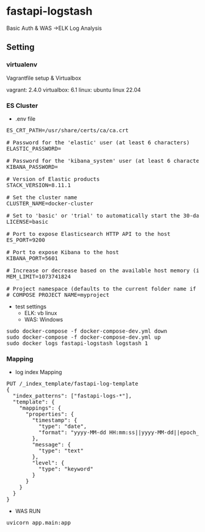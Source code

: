 # fastapi-logstash
Basic Auth &amp; WAS ->ELK Log Analysis

## Setting
### virtualenv
Vagrantfile setup & Virtualbox

vagrant: 2.4.0
virtualbox: 6.1
linux: ubuntu linux 22.04

### ES Cluster
- .env file
<pre>
ES_CRT_PATH=/usr/share/certs/ca/ca.crt

# Password for the 'elastic' user (at least 6 characters)
ELASTIC_PASSWORD=

# Password for the 'kibana_system' user (at least 6 characters)
KIBANA_PASSWORD=

# Version of Elastic products
STACK_VERSION=8.11.1

# Set the cluster name
CLUSTER_NAME=docker-cluster

# Set to 'basic' or 'trial' to automatically start the 30-day trial
LICENSE=basic

# Port to expose Elasticsearch HTTP API to the host
ES_PORT=9200

# Port to expose Kibana to the host
KIBANA_PORT=5601

# Increase or decrease based on the available host memory (in bytes)
MEM_LIMIT=1073741824

# Project namespace (defaults to the current folder name if not set)
# COMPOSE_PROJECT_NAME=myproject
</pre>

- test settings
  - ELK: vb linux
  - WAS: Windows
<pre>
sudo docker-compose -f docker-compose-dev.yml down
sudo docker-compose -f docker-compose-dev.yml up
sudo docker logs fastapi-logstash_logstash_1
</pre>

### Mapping
- log index Mapping
<pre>
PUT /_index_template/fastapi-log-template
{
  "index_patterns": ["fastapi-logs-*"],
  "template": {
    "mappings": {
      "properties": {
        "timestamp": {
          "type": "date",
          "format": "yyyy-MM-dd HH:mm:ss||yyyy-MM-dd||epoch_millis"
        },
        "message": {
          "type": "text"
        },
        "level": {
          "type": "keyword"
        }
      }
    }
  }
}
</pre>

- WAS RUN
<pre>
uvicorn app.main:app
</pre>
